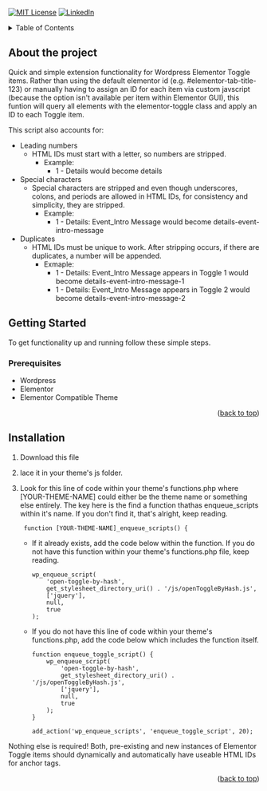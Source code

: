 <a name="readme-top"></a>

<!-- PROJECT SHIELDS -->

[![MIT License][license-shield]][license-url]
[![LinkedIn][linkedin-shield]][linkedin-url]

<!-- TABLE OF CONTENTS -->

<details>
  <summary>Table of Contents</summary>
  <ol>
    <li>
      <a href="#about-the-project">About The Project</a>
      <li><a href="#prerequisites">Prerequisites</a></li>
      <li><a href="#installation">Installation</a></li>
  </ol>
</details>

<!-- ABOUT THE PROJECT -->

## About the project

Quick and simple extension functionality for Wordpress Elementor Toggle items. Rather than using the default elementor id (e.g. #elementor-tab-title-123) or manually having to assign an ID for each item via custom javscript (because the option isn't available per item within Elementor GUI), this funtion will query all elements with the elementor-toggle class and apply an ID to each Toggle item. 

This script also accounts for:

* Leading numbers
    - HTML IDs must start with a letter, so numbers are stripped.
        - Example:
            - 1 - Details would become details
* Special characters
    - Special characters are stripped and even though underscores, colons, and periods are allowed in HTML IDs, for consistency and simplicity, they are stripped.
        - Example:
            - 1 - Details: Event_Intro Message would become details-event-intro-message
* Duplicates
    - HTML IDs must be unique to work. After stripping occurs, if there are duplicates, a number will be appended.
        - Exmaple:
            - 1 - Details: Event_Intro Message appears in Toggle 1 would become details-event-intro-message-1
            - 1 - Details: Event_Intro Message appears in Toggle 2 would become details-event-intro-message-2

## Getting Started

To get functionality up and running follow these simple steps.

### Prerequisites

* Wordpress
* Elementor
* Elementor Compatible Theme

<p align="right">(<a href="#readme-top">back to top</a>)</p>

## Installation

1. Download this file
2. lace it in your theme's js folder. 
3. Look for this line of code within your theme's functions.php where [YOUR-THEME-NAME] could either be the theme name or something else entirely. The key here is the find a function thathas enqueue_scripts within it's name.
   If you don't find it, that's alright, keep reading.

        function [YOUR-THEME-NAME]_enqueue_scripts() {

    * If it already exists, add the code below within the function. If you do not have this function within your theme's functions.php file, keep reading.

          wp_enqueue_script(
              'open-toggle-by-hash',
              get_stylesheet_directory_uri() . '/js/openToggleByHash.js',
              ['jquery'],
              null,
              true
          );

    * If you do not have this line of code within your theme's functions.php, add the code below which includes the function itself.

          function enqueue_toggle_script() {
              wp_enqueue_script(
                  'open-toggle-by-hash',
                  get_stylesheet_directory_uri() . '/js/openToggleByHash.js',
                  ['jquery'],
                  null,
                  true
              );
          }
          
          add_action('wp_enqueue_scripts', 'enqueue_toggle_script', 20);

Nothing else is required! Both, pre-existing and new instances of Elementor Toggle items should dynamically and automatically have useable HTML IDs for anchor tags.

<p align="right">(<a href="#readme-top">back to top</a>)</p>

[license-shield]: https://img.shields.io/github/license/othneildrew/Best-README-Template.svg?style=for-the-badge
[license-url]: https://github.com/leoashcraft/Personal-Family-Organizer/blob/master/LICENSE.TXT
[linkedin-shield]: https://img.shields.io/badge/-LinkedIn-black.svg?style=for-the-badge&logo=linkedin&colorB=555
[linkedin-url]: https://www.linkedin.com/in/leo3/


